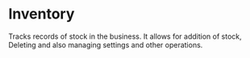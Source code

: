 # Inventory
Tracks records of stock in the business. It allows for addition of stock, Deleting and also managing settings and other operations.
